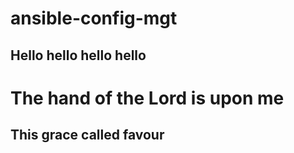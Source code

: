 # ansible-config-mgt
## Hello hello hello hello
# The hand of the Lord is upon me
## This grace called favour
